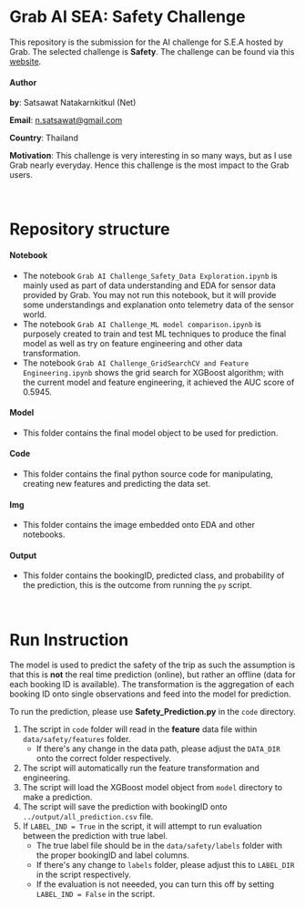 # Grab AI SEA: Safety Challenge

This repository is the submission for the AI challenge for S.E.A hosted by Grab. The selected challenge is __Safety__. The challenge can be found via this [website](https://www.aiforsea.com/challenges).

#### Author

__by__: Satsawat Natakarnkitkul (Net)

__Email__: n.satsawat@gmail.com

__Country__: Thailand

__Motivation__: This challenge is very interesting in so many ways, but as I use Grab nearly everyday. Hence this challenge is the most impact to the Grab users.

<br>

# Repository structure

#### Notebook

- The notebook `Grab AI Challenge_Safety_Data Exploration.ipynb` is mainly used as part of data understanding and EDA for sensor data provided by Grab. You may not run this notebook, but it will provide some understandings and explanation onto telemetry data of the sensor world.
- The notebook `Grab AI Challenge_ML model comparison.ipynb` is purposely created to train and test ML techniques to produce the final model as well as try on feature engineering and other data transformation.
- The notebook `Grab AI Challenge_GridSearchCV and Feature Engineering.ipynb` shows the grid search for XGBoost algorithm; with the current model and feature engineering, it achieved the AUC score of 0.5945.	


#### Model

- This folder contains the final model object to be used for prediction.

#### Code

- This folder contains the final python source code for manipulating, creating new features and predicting the data set.

#### Img

- This folder contains the image embedded onto EDA and other notebooks.

#### Output

- This folder contains the bookingID, predicted class, and probability of the prediction, this is the outcome from running the `py` script.

<br>

# Run Instruction

The model is used to predict the safety of the trip as such the assumption is that this is __not__ the real time prediction (online), but rather an offline (data for each booking ID is available). The transformation is the aggregation of each booking ID onto single observations and feed into the model for prediction.

To run the prediction, please use __Safety_Prediction.py__ in the `code` directory.

1. The script in `code` folder will read in the __feature__ data file within `data/safety/features` folder.
   + If there's any change in the data path, please adjust the `DATA_DIR` onto the correct folder respectively.
2. The script will automatically run the feature transformation and engineering.
3. The script will load the XGBoost model object from `model` directory to make a prediction.
4. The script will save the prediction with bookingID onto `../output/all_prediction.csv` file.
5. If `LABEL_IND = True` in the script, it will attempt to run evaluation between the prediction with true label.
   + The true label file should be in the `data/safety/labels` folder with the proper bookingID and label columns.
   + If there's any change to `labels` folder, please adjust this to `LABEL_DIR` in the script respectively.
   + If the evaluation is not neeeded, you can turn this off by setting `LABEL_IND = False` in the script.
